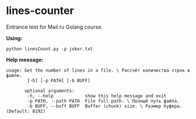 # lines-counter
Entrance test for Mail.ru Golang course.

**Using:**

    python linesCount.py -p joker.txt

**Help message:**

    usage: Get the number of lines in a file. \ Рассчёт количества строк в файле.
            [-h] [-p PATH] [-b BUFF]

           optional arguments:
            -h, --help            show this help message and exit
            -p PATH, --path PATH  File full path. \ Полный путь файла.
            -b BUFF, --buff BUFF  Buffer (chunk) size. \ Размер буфера. (Default: 8192)
